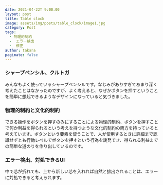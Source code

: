 ```yaml
---
date: 2021-04-22T 9:00:00
layout: post
title: Table clock
image: assets/img/posts/table_clock/image1.jpg
category: Post
tags: 
  - 物理的制約
  -  エラー検出
  -  修正
author: takana
paginate: false
---
```


### シャープペンシル、クルトガ

みんなもよく使っているシャープペンシルです。なじみがありすぎてあまり深く考えたことはなかったのですが、よく考えると、なぜかボタンを押すということを簡単に想起できるようなデザインになっていると気づきました。


### 物理的制約と文化的制約

できる操作をボタンを押すのみにすることによる物理的制約、ボタンを押すことで何か利益を得られるという考えを持つような文化的制約の両方を持っていると考えています。ボタンという要素を使うことで、人が使用するときに詳細まで認識せずとも行動レベルでボタンを押すという行為を誘発でき、得られる利益までの簡単な道のりを作り出しているのです。


### エラー検出、対処できるUI

中で芯が折れても、上から新しい芯を入れれば自然と排出されることは、エラーに対処できると考えられます。
